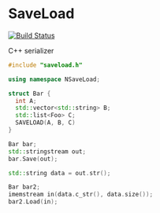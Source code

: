 # SaveLoad
[![Build Status][travis-image]][travis]

[travis-image]: https://travis-ci.org/bakwc/SaveLoad.svg?branch=master
[travis]: https://travis-ci.org/bakwc/SaveLoad

C++ serializer
```cpp
#include "saveload.h"

using namespace NSaveLoad;

struct Bar {
  int A;
  std::vector<std::string> B;
  std::list<Foo> C;
  SAVELOAD(A, B, C)
}

Bar bar;
std::stringstream out;
bar.Save(out);

std::string data = out.str();

Bar bar2;
imemstream in(data.c_str(), data.size());
bar2.Load(in);

```
